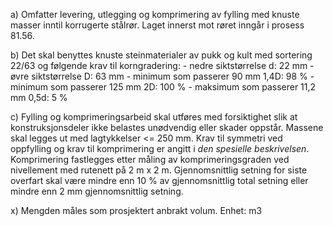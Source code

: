 a) Omfatter levering, utlegging og komprimering av fylling med knuste masser inntil korrugerte stålrør. Laget innerst mot røret inngår i prosess 81.56.

b) Det skal benyttes knuste steinmaterialer av pukk og kult med sortering 22/63 og følgende krav til korngradering:
    - nedre siktstørrelse d: 22 mm
    - øvre siktstørrelse D: 63 mm
    - minimum som passerer 90 mm 1,4D: 98 %
    - minimum som passerer 125 mm 2D: 100 %
    - maksimum som passerer 11,2 mm 0,5d: 5 %

c) Fylling og komprimeringsarbeid skal utføres med forsiktighet slik at konstruksjonsdeler ikke belastes unødvendig eller skader oppstår. Massene skal legges ut med lagtykkelser <= 250 mm. Krav til symmetri ved oppfylling og krav til komprimering er angitt i *den spesielle beskrivelsen*. Komprimering fastlegges etter måling av komprimeringsgraden ved nivellement med rutenett på 2 m x 2 m. Gjennomsnittlig setning for siste overfart skal være mindre enn 10 % av gjennomsnittlig total setning eller mindre enn 2 mm gjennomsnittlig setning.

x) Mengden måles som prosjektert anbrakt volum. Enhet: m3


